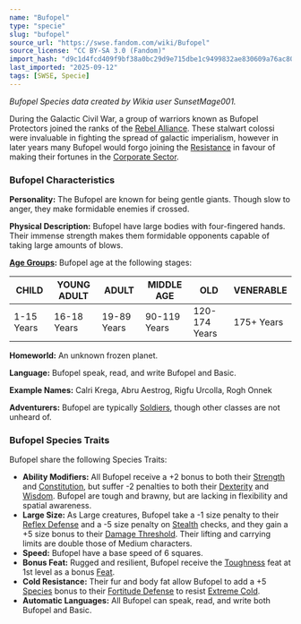 ```yaml
---
name: "Bufopel"
type: "specie"
slug: "bufopel"
source_url: "https://swse.fandom.com/wiki/Bufopel"
source_license: "CC BY-SA 3.0 (Fandom)"
import_hash: "d9c1d4fcd409f9bf38a0bc29d9e715dbe1c9499832ae830609a76ac808e4fccd"
last_imported: "2025-09-12"
tags: [SWSE, Specie]
---
```

*Bufopel Species data created by Wikia user SunsetMage001.*

During the Galactic Civil War, a group of warriors known as Bufopel Protectors joined the ranks of the [Rebel Alliance](https://swse.fandom.com/wiki/The_Rebel_Alliance). These stalwart colossi were invaluable in fighting the spread of galactic imperialism, however in later years many Bufopel would forgo joining the [Resistance](https://swse.fandom.com/wiki/The_Resistance) in favour of making their fortunes in the [Corporate Sector](https://swse.fandom.com/wiki/CSS_The_Corporate_Sector).
### Bufopel Characteristics
**Personality:** The Bufopel are known for being gentle giants. Though slow to anger, they make formidable enemies if crossed.

**Physical Description:** Bufopel have large bodies with four-fingered hands. Their immense strength makes them formidable opponents capable of taking large amounts of blows.

**[Age Groups](https://swse.fandom.com/wiki/Age_Groups):** Bufopel age at the following stages:

| CHILD | YOUNG ADULT | ADULT | MIDDLE AGE | OLD | VENERABLE |
| --- | --- | --- | --- | --- | --- |
| 1-15 Years | 16-18 Years | 19-89 Years | 90-119 Years | 120-174 Years | 175+ Years |

**Homeworld:** An unknown frozen planet.

**Language:** Bufopel speak, read, and write Bufopel and Basic.

**Example Names:** Calri Krega, Abru Aestrog, Rigfu Urcolla, Rogh Onnek

**Adventurers:** Bufopel are typically [Soldiers](https://swse.fandom.com/wiki/Soldier), though other classes are not unheard of.
### Bufopel Species Traits
Bufopel share the following Species Traits:
- **Ability Modifiers:** All Bufopel receive a +2 bonus to both their [Strength](https://swse.fandom.com/wiki/Strength) and [Constitution](https://swse.fandom.com/wiki/Constitution), but suffer -2 penalties to both their [Dexterity](https://swse.fandom.com/wiki/Dexterity) and [Wisdom](https://swse.fandom.com/wiki/Wisdom). Bufopel are tough and brawny, but are lacking in flexibility and spatial awareness.
- **Large Size:** As Large creatures, Bufopel take a -1 size penalty to their [Reflex Defense](https://swse.fandom.com/wiki/Reflex_Defense) and a -5 size penalty on [Stealth](https://swse.fandom.com/wiki/Stealth) checks, and they gain a +5 size bonus to their [Damage Threshold](https://swse.fandom.com/wiki/Damage_Threshold). Their lifting and carrying limits are double those of Medium characters.
- **Speed:** Bufopel have a base speed of 6 squares.
- **Bonus Feat:** Rugged and resilient, Bufopel receive the [Toughness](https://swse.fandom.com/wiki/Toughness) feat at 1st level as a bonus [Feat](https://swse.fandom.com/wiki/Feat).
- **Cold Resistance:** Their fur and body fat allow Bufopel to add a +5 [Species](https://swse.fandom.com/wiki/Species) bonus to their [Fortitude Defense](https://swse.fandom.com/wiki/Fortitude_Defense) to resist [Extreme Cold](https://swse.fandom.com/wiki/Extreme_Cold).
- **Automatic Languages:** All Bufopel can speak, read, and write both Bufopel and Basic.